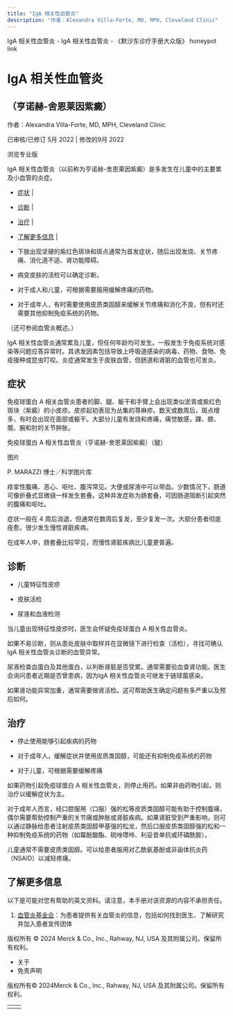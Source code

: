 ```yaml
---
title: "IgA 相关性血管炎"
description: "作者：Alexandra Villa-Forte, MD, MPH, Cleveland Clinic"
---
```


﻿IgA 相关性血管炎 - IgA 相关性血管炎 - 《默沙东诊疗手册大众版》 honeypot link

# IgA 相关性血管炎

## （亨诺赫-舍恩莱因紫癜）

作者：Alexandra Villa-Forte, MD, MPH, Cleveland Clinic

已审核/已修订 5月 2022 \| 修改的9月 2022

浏览专业版

IgA 相关性血管炎（以前称为亨诺赫-舍恩莱因紫癜）是多发生在儿童中的主要累及小血管的炎症。

- [症状](#症状_v731570_zh) \|
- [诊断](#诊断_v731577_zh) \|
- [治疗](#治疗_v731581_zh) \|
- [了解更多信息](#了解更多信息_v28548087_zh) \|

- 下肢出现坚硬的紫红色斑块和斑点通常为首发症状，随后出现发烧、关节疼痛、消化道不适、肾功能障碍。

- 病变皮肤的活检可以确定诊断。

- 对于成人和儿童，可根据需要服用缓解疼痛的药物。

- 对于成年人，有时需要使用皮质类固醇来缓解关节疼痛和消化不良，但有时还需要其他抑制免疫系统的药物。


（还可参阅血管炎概述。）

IgA 相关性血管炎通常累及儿童，但任何年龄均可发生。一般发生于免疫系统对感染等问题应答异常时。其诱发因素包括导致上呼吸道感染的病毒、药物、食物、免疫接种或昆虫叮咬。炎症通常发生于皮肤血管，但肠道和肾脏的血管也可发炎。

## 症状

免疫球蛋白 A 相关血管炎患者的脚、腿、躯干和手臂上会出现类似淤青或紫红色斑块（紫癜）的小皮疹。皮疹起初表现为丛集的荨麻疹。数天或数周后，斑点增多，有时会出现在面部或躯干。大部分儿童有发烧和疼痛，痛觉敏感，踝、膝、髋、腕和肘的关节肿胀。

免疫球蛋白 A 相关性血管炎（亨诺赫-舍恩莱因紫癜）（腿）



图片

P. MARAZZI 博士／科学图片库

痉挛性腹痛、恶心、呕吐、腹泻常见。大便或尿液中可以带血。少数情况下，肠道可像折叠式显微镜一样发生套叠。这种并发症称为肠套叠，可因肠道阻断引起突然的腹痛和呕吐。

症状一般在 4 周后消退，但通常在数周后复发，至少复发一次。大部分患者彻底痊愈。很少发生慢性肾脏疾病。

在成年人中，肠套叠比较罕见，而慢性肾脏疾病比儿童更普遍。

## 诊断

- 儿童特征性皮疹

- 皮肤活检

- 尿液和血液检测


当儿童出现特征性皮疹时，医生会怀疑免疫球蛋白 A 相关性血管炎。

如果不易诊断，则从患处皮肤中取样并在显微镜下进行检查（活检），寻找可确认IgA 相关性血管炎诊断的血管异常。

尿液检查血蛋白及其他蛋白，以判断肾脏是否受累。通常需要验血查肾功能。医生会询问患者近期是否曾患病，因为IgA 相关性血管炎可继发于链球菌感染。

如果肾功能异常加重，通常需要做肾活检。这可帮助医生确定问题有多严重以及预后如何。

## 治疗

- 停止使用能够引起疾病的药物

- 对于成年人，缓解症状并使用皮质类固醇，可能还有抑制免疫系统的药物

- 对于儿童，可根据需要缓解疼痛


如果药物引起免疫球蛋白 A 相关性血管炎，则停止用药。如果非由药物引起，则治疗以缓解症状为主。

对于成年人而言，经口腔服用（口服）强的松等皮质类固醇可能有助于控制腹痛，偶尔需要帮助控制严重的关节痛或肿胀或肾脏疾病。如果肾脏受到严重影响，则可以通过静脉给患者注射皮质类固醇甲基强的松龙，然后口服皮质类固醇强的松和一种抑制免疫系统的药物（如霉酚酸酯、硫唑嘌呤、利妥昔单抗或环磷酰胺）。

儿童通常不需要皮质类固醇。可以给患者服用对乙酰氨基酚或非甾体抗炎药（NSAID）以减轻疼痛。

## 了解更多信息

以下是可能对您有帮助的英文资料。请注意，本手册对该资源的内容不承担责任。

1. [血管炎基金会](http://www.vasculitisfoundation.org/)：为患者提供有关血管炎的信息，包括如何找到医生、了解研究并加入患者宣传团体




版权所有 © 2024
Merck & Co., Inc., Rahway, NJ, USA 及其附属公司。保留所有权利。

- 关于
- 免责声明

版权所有© 2024Merck & Co., Inc., Rahway, NJ, USA 及其附属公司。保留所有权利。

|     |     |
| --- | --- |
|  |  |